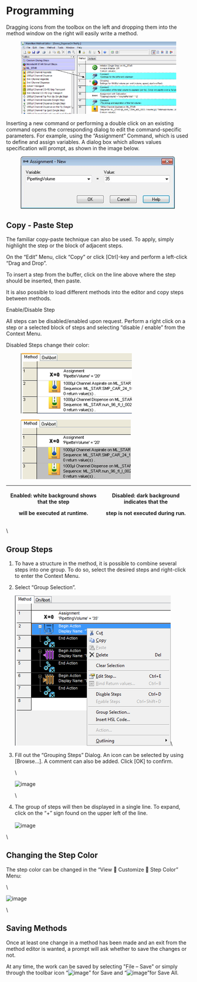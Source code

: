 # Programming

Dragging icons from the toolbox on the left and dropping them into the method window on the right will easily write a method.

<figure><img src="../../.gitbook/assets/Image_425.png" alt=""><figcaption></figcaption></figure>

Inserting a new command or performing a double click on an existing command opens the corresponding dialog to edit the command-specific parameters. For example, using the “Assignment” Command, which is used to define and assign variables. A dialog box which allows values specification will prompt, as shown in the image below.

<figure><img src="../../.gitbook/assets/Image_426.jpg" alt=""><figcaption></figcaption></figure>

## Copy - Paste Step

The familiar copy-paste technique can also be used. To apply, simply highlight the step or the block of adjacent steps.

On the “Edit” Menu, click “Copy” or click \[Ctrl]-key and perform a left-click “Drag and Drop”.

To insert a step from the buffer, click on the line above where the step should be inserted, then paste.

It is also possible to load different methods into the editor and copy steps between methods.

Enable/Disable Step

All steps can be disabled/enabled upon request. Perform a right click on a step or a selected block of steps and selecting “disable / enable” from the Context Menu.

Disabled Steps change their color:

<div>

<figure><img src="../../.gitbook/assets/image (503).png" alt=""><figcaption></figcaption></figure>

 

<figure><img src="../../.gitbook/assets/image (504).png" alt=""><figcaption></figcaption></figure>

</div>

| <p>Enabled: white background shows that the step</p><p>will be executed at runtime.</p> | <p>Disabled: dark background indicates that the</p><p>step is not executed during run.</p> |
| --------------------------------------------------------------------------------------- | ------------------------------------------------------------------------------------------ |

\


## Group Steps

1. To have a structure in the method, it is possible to combine several steps into one group. To do so, select the desired steps and right-click to enter the Context Menu.
2.  Select “Group Selection”.

    ![](<../../.gitbook/assets/image (50) (1) (1).png>)\



3.  Fill out the “Grouping Steps” Dialog. An icon can be selected by using \[Browse…]. A comment can also be added. Click \[OK] to confirm.

    \


    ![image](../../.gitbook/assets/Image\_430.jpg)

    \

4. The group of steps will then be displayed in a single line. To expand, click on the “+” sign found on the upper left of the line.\
   \
   ![image](../../.gitbook/assets/Image\_431.jpg)

\


## Changing the Step Color

The step color can be changed in the “View  Customize  Step Color” Menu:

\


![image](../../.gitbook/assets/Image\_432.jpg)

\


## Saving Methods

Once at least one change in a method has been made and an exit from the method editor is wanted, a prompt will ask whether to save the changes or not.

At any time, the work can be saved by selecting "File – Save" or simply through the toolbar icon “![image](../../.gitbook/assets/Image\_433.gif)” for Save and “![image](../../.gitbook/assets/Image\_434.gif)”for Save All.

